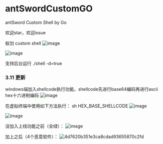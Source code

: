 # antSwordCustomGO
antSword Custom Shell by Go

欢迎star，欢迎issue

蚁剑 custom shell
![image](https://user-images.githubusercontent.com/38403959/222891077-ab4ba862-d246-4b22-85bb-9691bc2b8913.png)

![image](https://user-images.githubusercontent.com/38403959/222891046-21088301-1320-4b9c-97b4-57da56b25fb2.png)


支持后台运行
./shell -d=true

### 3.11 更新
windows端加入shellcode执行功能，shellcode先进行base64编码再进行ascii hex十六进制编码
![image](https://user-images.githubusercontent.com/38403959/224484604-5b3b013e-5475-4ccd-8a8b-640dd653ddf6.png)

在虚拟终端中使用如下方法执行：
sh HEX_BASE_SHELLCODE
![image](https://user-images.githubusercontent.com/38403959/224484617-06938d85-3fd4-4899-99ca-b530a4152a5e.png)

![image](https://user-images.githubusercontent.com/38403959/224484761-6d8b32e0-e399-4d7a-8503-12e641e36045.png)


没加入上线功能之前（全绿）：
![image](https://user-images.githubusercontent.com/38403959/224486276-0c90d3a8-2233-4b9b-a258-7db1f2e4a812.png)

加上之后（4个恶意软件）：
![4d7620b351e3ca8cdad93655870c2fd](https://user-images.githubusercontent.com/38403959/224486307-8c899e32-573e-486f-b51f-9ead569bab95.png)
